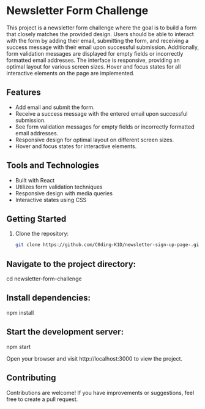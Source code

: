 # Newsletter Form Challenge

This project is a newsletter form challenge where the goal is to build a form that closely matches the provided design. Users should be able to interact with the form by adding their email, submitting the form, and receiving a success message with their email upon successful submission. Additionally, form validation messages are displayed for empty fields or incorrectly formatted email addresses. The interface is responsive, providing an optimal layout for various screen sizes. Hover and focus states for all interactive elements on the page are implemented.

## Features

- Add email and submit the form.
- Receive a success message with the entered email upon successful submission.
- See form validation messages for empty fields or incorrectly formatted email addresses.
- Responsive design for optimal layout on different screen sizes.
- Hover and focus states for interactive elements.

## Tools and Technologies

- Built with React
- Utilizes form validation techniques
- Responsive design with media queries
- Interactive states using CSS

## Getting Started

1. Clone the repository:

   ```bash
   git clone https://github.com/C0ding-K1D/newsletter-sign-up-page-.git
   ```

## Navigate to the project directory:

cd newsletter-form-challenge

## Install dependencies:

npm install

## Start the development server:

npm start

Open your browser and visit http://localhost:3000 to view the project.

## Contributing

Contributions are welcome! If you have improvements or suggestions, feel free to create a pull request.
